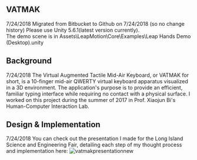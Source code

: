 ## VATMAK
7/24/2018
Migrated from Bitbucket to Github on 7/24/2018 (so no change history)
Please use Unity 5.6.1(latest version currently).  
The demo scene is in Assets\LeapMotion\Core\Examples\Leap Hands Demo (Desktop).unity

## Background
7/24/2018
The Virtual Augmented Tactile Mid-Air Keyboard, or VATMAK for short, is a 10-finger mid-air QWERTY virtual keyboard apparatus visualized in a 3D environment. The application's purpose is to provide an efficient, familiar typing interface while requiring no contact with a physical surface. I worked on this project during the summer of 2017 in Prof. Xiaojun Bi's Human-Computer Interaction Lab.

## Design & Implementation
7/24/2018
You can check out the presentation I made for the Long Island Science and Engineering Fair, detailing each step of my thought process and implementation here:
![vatmakpresentationnew](https://user-images.githubusercontent.com/32249292/43155243-dadbd998-8f44-11e8-9cd2-83041ce7ac98.png)

